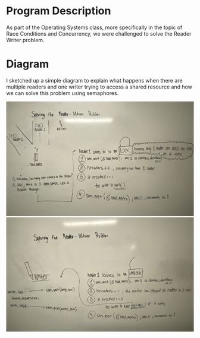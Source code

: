 # Program Description
As part of the Operating Systems class, more specifically in the topic of Race Conditions and Concurrency, we were challenged to solve the Reader Writer problem. 

# Diagram
I sketched up a simple diagram to explain what happens when there are multiple readers and one writer trying to access a shared resource and how we can solve this problem using semaphores.


![Sketch1](https://github.com/jbenite2/Operating-Systems/blob/main/homework_B/reader-writer-1.jpg)
![Sketch2](https://github.com/jbenite2/Operating-Systems/blob/main/homework_B/reader-writer-2.jpg)